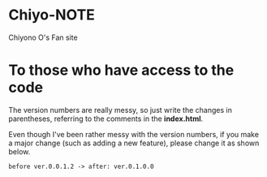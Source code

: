 # Chiyo-NOTE
Chiyono O's Fan site

# To those who have access to the code
The version numbers are really messy, so just write the changes in parentheses, referring to the comments in the **index.html**.

Even though I've been rather messy with the version numbers, if you make a major change (such as adding a new feature), please change it as shown below.

`before ver.0.0.1.2 -> after: ver.0.1.0.0`
